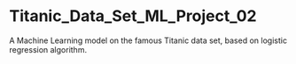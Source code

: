 # Titanic_Data_Set_ML_Project_02
A Machine Learning model on the famous Titanic data set, based on logistic regression algorithm.
